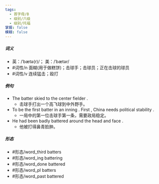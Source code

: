 ```yaml
---
tags:
  - 首字母/B
  - 级别/六级
  - 级别/托福
掌握: false
模糊: false
---
```

##### 词义
- 英：/ˈbætə(r)/； 美：/ˈbætər/
- #词性/n  面糊(用于做糕饼)；击球手；击球员；正在击球的球员
- #词性/v  连续猛击；殴打
##### 例句
- The batter skied to the center fielder .
	- 击球手打出一个高飞球到中外野手。
- To be the first batter in an inning . First , China needs political stability .
	- 一局中的第一位击球手第一条，需要政局稳定。
- He had been badly battered around the head and face .
	- 他被打得鼻青脸肿。
##### 形态
- #形态/word_third batters
- #形态/word_ing battering
- #形态/word_done battered
- #形态/word_pl batters
- #形态/word_past battered
